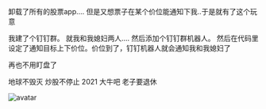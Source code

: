 卸载了所有的股票app....  但是又想票子在某个价位能通知下我..于是就有了这个玩意

我建了个钉钉群。  就我和我媳妇两人.... 然后添加个钉钉群机器人。 然后在代码里设定了通知目标上下价位。价位到了，钉钉机器人就会通知我和我媳妇了

再也不用盯盘了

地球不毁灭  炒股不停止  2021 大牛吧  老子要退休

![avatar](https://ss1.bdstatic.com/70cFvXSh_Q1YnxGkpoWK1HF6hhy/it/u=3363295869,2467511306&fm=26&gp=0.jpg)

